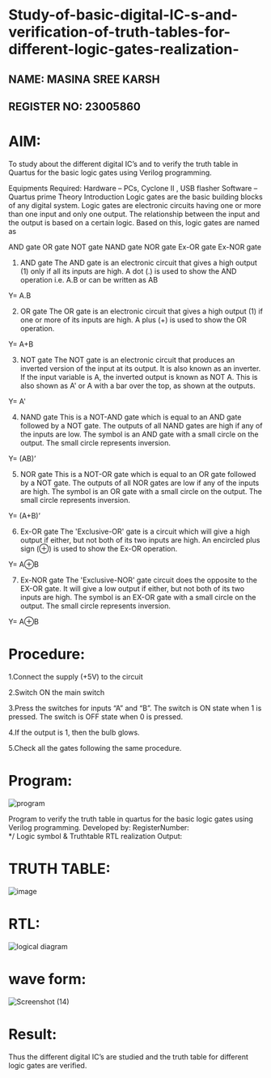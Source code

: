 # Study-of-basic-digital-IC-s-and-verification-of-truth-tables-for-different-logic-gates-realization-

## NAME: MASINA SREE KARSH
## REGISTER NO: 23005860

# AIM:
To study about the different digital IC’s and to verify the truth table in Quartus for the basic logic gates using Verilog programming.

Equipments Required:
Hardware – PCs, Cyclone II , USB flasher
Software – Quartus prime
Theory
Introduction
Logic gates are the basic building blocks of any digital system. Logic gates are electronic circuits having one or more than one input and only one output. The relationship between the input and the output is based on a certain logic. Based on this, logic gates are named as

AND gate
OR gate
NOT gate
NAND gate
NOR gate
Ex-OR gate
Ex-NOR gate
1) AND gate
The AND gate is an electronic circuit that gives a high output (1) only if all its inputs are high. A dot (.) is used to show the AND operation i.e. A.B or can be written as AB

Y= A.B

2) OR gate
The OR gate is an electronic circuit that gives a high output (1) if one or more of its inputs are high. A plus (+) is used to show the OR operation.

Y= A+B

3) NOT gate
The NOT gate is an electronic circuit that produces an inverted version of the input at its output. It is also known as an inverter. If the input variable is A, the inverted output is known as NOT A. This is also shown as A' or A with a bar over the top, as shown at the outputs.

Y= A'

4) NAND gate
This is a NOT-AND gate which is equal to an AND gate followed by a NOT gate. The outputs of all NAND gates are high if any of the inputs are low. The symbol is an AND gate with a small circle on the output. The small circle represents inversion.

Y= (AB)’

5) NOR gate
This is a NOT-OR gate which is equal to an OR gate followed by a NOT gate. The outputs of all NOR gates are low if any of the inputs are high. The symbol is an OR gate with a small circle on the output. The small circle represents inversion.

Y= (A+B)’

6) Ex-OR gate
The 'Exclusive-OR' gate is a circuit which will give a high output if either, but not both of its two inputs are high. An encircled plus sign (⊕) is used to show the Ex-OR operation.

Y= A⊕B

7) Ex-NOR gate
The 'Exclusive-NOR' gate circuit does the opposite to the EX-OR gate. It will give a low output if either, but not both of its two inputs are high. The symbol is an EX-OR gate with a small circle on the output. The small circle represents inversion.

Y= A⊕B

 # Procedure:
1.Connect the supply (+5V) to the circuit

2.Switch ON the main switch

3.Press the switches for inputs “A” and “B”. The switch is ON state when 1 is pressed. The switch is OFF state when 0 is pressed.

4.If the output is 1, then the bulb glows.

5.Check all the gates following the same procedure.
 
 # Program:


![program](https://github.com/sreekarsh/Study-of-basic-digital-IC-s-and-verification-of-truth-tables-for-different-logic-gates-realization-/assets/139841918/052f2553-0fc7-443e-8073-2f87777cd026)







Program to verify the truth table in quartus for the basic logic gates using Verilog programming.
Developed by: 
RegisterNumber:  
*/
Logic symbol & Truthtable
RTL realization
Output:
 # TRUTH  TABLE:


 ![image](https://github.com/sreekarsh/Study-of-basic-digital-IC-s-and-verification-of-truth-tables-for-different-logic-gates-realization-/assets/139841918/a0864a63-1d1c-431e-bb37-481200fb241f)



# RTL:


![logical diagram](https://github.com/sreekarsh/Study-of-basic-digital-IC-s-and-verification-of-truth-tables-for-different-logic-gates-realization-/assets/139841918/4c8ba13d-9712-43f0-866f-cee493e770e6)






# wave form:


![Screenshot (14)](https://github.com/sreekarsh/Study-of-basic-digital-IC-s-and-verification-of-truth-tables-for-different-logic-gates-realization-/assets/139841918/11c64aa1-163b-4435-9bdc-1b5e23bf3a7f)



# Result:
Thus the different digital IC’s are studied and the truth table for different logic gates are verified.
